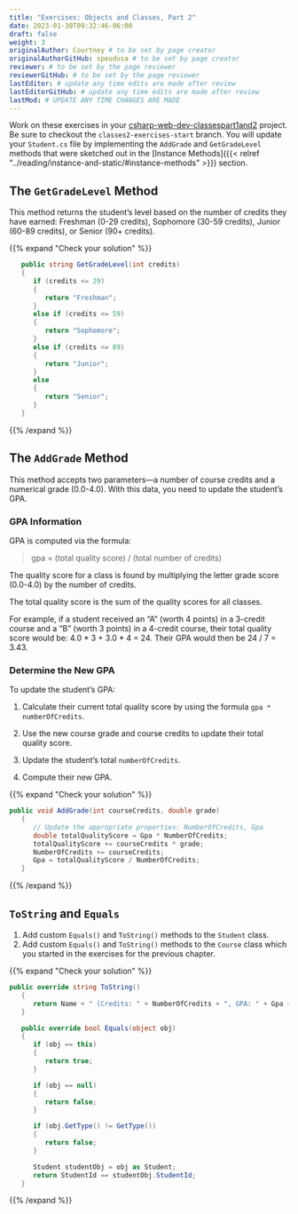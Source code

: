```yaml
---
title: "Exercises: Objects and Classes, Part 2"
date: 2023-01-30T09:32:46-06:00
draft: false
weight: 3
originalAuthor: Courtney # to be set by page creator
originalAuthorGitHub: speudusa # to be set by page creator
reviewer: # to be set by the page reviewer
reviewerGitHub: # to be set by the page reviewer
lastEditor: # update any time edits are made after review
lastEditorGitHub: # update any time edits are made after review
lastMod: # UPDATE ANY TIME CHANGES ARE MADE
---
```


<!-- TODO: Link to repo -->
Work on these exercises in your [csharp-web-dev-classespart1and2](LINK) project. Be sure to checkout the `classes2-exercises-start` branch. You will update your `Student.cs` file by implementing the `AddGrade` and `GetGradeLevel` methods that were sketched out in the [Instance Methods]({{< relref "../reading/instance-and-static/#instance-methods" >}}) section.

## The `GetGradeLevel` Method
This method returns the student’s level based on the number of credits they have earned: Freshman (0-29 credits), Sophomore (30-59 credits), Junior (60-89 credits), or Senior (90+ credits).

{{% expand "Check your solution" %}}
```csharp
   public string GetGradeLevel(int credits)
   {
      if (credits <= 29)
      {
         return "Freshman";
      }
      else if (credits <= 59)
      {
         return "Sophomore";
      }
      else if (credits <= 89)
      {
         return "Junior";
      }
      else
      {
         return "Senior";
      }
   }
```
{{% /expand %}}

## The `AddGrade` Method
This method accepts two parameters—a number of course credits and a numerical grade (0.0-4.0). With this data, you need to update the student’s GPA.

### GPA Information
GPA is computed via the formula:

> gpa = (total quality score) / (total number of credits)

The quality score for a class is found by multiplying the letter grade score (0.0-4.0) by the number of credits.

The total quality score is the sum of the quality scores for all classes.

For example, if a student received an “A” (worth 4 points) in a 3-credit course and a “B” (worth 3 points) in a 4-credit course, their total quality score would be: 4.0 * 3 + 3.0 * 4 = 24. Their GPA would then be 24 / 7 = 3.43.

### Determine the New GPA
To update the student’s GPA:

   1. Calculate their current total quality score by using the formula `gpa * numberOfCredits`.

   1. Use the new course grade and course credits to update their total quality score.

   1. Update the student’s total `numberOfCredits`.

   1. Compute their new GPA.

{{% expand "Check your solution" %}}
```csharp
public void AddGrade(int courseCredits, double grade)
   {
      // Update the appropriate properties: NumberOfCredits, Gpa
      double totalQualityScore = Gpa * NumberOfCredits;
      totalQualityScore += courseCredits * grade;
      NumberOfCredits += courseCredits;
      Gpa = totalQualityScore / NumberOfCredits;
   }
```
{{% /expand %}}

## `ToString` and `Equals`
   1. Add custom `Equals()` and `ToString()` methods to the `Student` class.
   1. Add custom `Equals()` and `ToString()` methods to the `Course` class which you started in the exercises for the previous chapter.

{{% expand "Check your solution" %}}
```csharp
public override string ToString()
   {
      return Name + " (Credits: " + NumberOfCredits + ", GPA: " + Gpa + ")";
   }

   public override bool Equals(object obj)
   {
      if (obj == this)
      {
         return true;
      }

      if (obj == null)
      {
         return false;
      }

      if (obj.GetType() != GetType())
      {
         return false;
      }

      Student studentObj = obj as Student;
      return StudentId == studentObj.StudentId;
   }
```
{{% /expand %}}